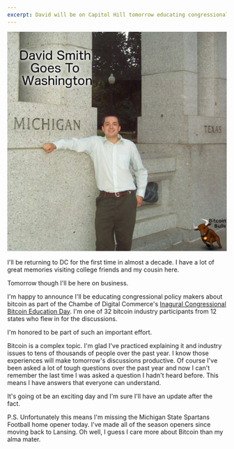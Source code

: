 ```yaml
---
excerpt: David will be on Capitol Hill tomorrow educating congressional policy makers about the potential positive impact (think Internet) of bitcoin on our economy.
---
```


![David Smith in DC](/images/david-smith-goes-to-washington.jpg)

I'll be returning to DC for the first time in almost a decade. I have a lot of great memories visiting college friends and my cousin here.

Tomorrow though I'll be here on business.

I'm happy to announce I'll be educating congressional policy makers about bitcoin as part of the Chambe of Digital Commerce's [Inagural Congressional Bitcoin Education Day](http://www.digitalchamber.org/btc-education-day.html). I'm one of 32 bitcoin industry participants from 12 states who flew in for the discussions. 

I'm honored to be part of such an important effort.

Bitcoin is a complex topic. I'm glad I've practiced explaining it and industry issues to tens of thousands of people over the past year. I know those experiences will make tomorrow's discussions productive. Of course I've been asked a lot of tough questions over the past year and now I can't remember the last time I was asked a question I hadn't heard before. This means I have answers that everyone can understand.

It's going ot be an exciting day and I'm sure I'll have an update after the fact.

P.S. Unfortunately this means I'm missing the Michigan State Spartans Football home opener today. I've made all of the season openers since moving back to Lansing. Oh well, I guess I care more about Bitcoin than my alma mater.

